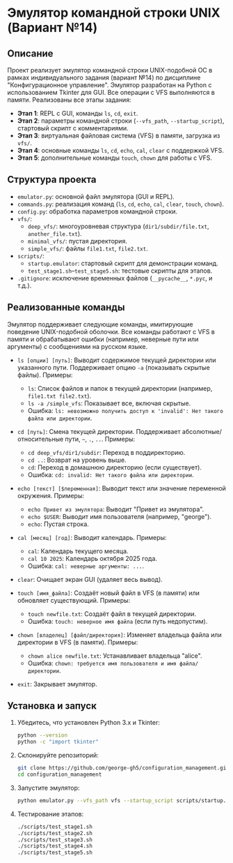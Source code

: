 # Эмулятор командной строки UNIX (Вариант №14)

## Описание
Проект реализует эмулятор командной строки UNIX-подобной ОС в рамках индивидуального задания (вариант №14) по дисциплине "Конфигурационное управление". Эмулятор разработан на Python с использованием Tkinter для GUI. Все операции с VFS выполняются в памяти. Реализованы все этапы задания:
- **Этап 1**: REPL с GUI, команды `ls`, `cd`, `exit`.
- **Этап 2**: параметры командной строки (`--vfs_path`, `--startup_script`), стартовый скрипт с комментариями.
- **Этап 3**: виртуальная файловая система (VFS) в памяти, загрузка из `vfs/`.
- **Этап 4**: основные команды `ls`, `cd`, `echo`, `cal`, `clear` с поддержкой VFS.
- **Этап 5**: дополнительные команды `touch`, `chown` для работы с VFS.

## Структура проекта
- `emulator.py`: основной файл эмулятора (GUI и REPL).
- `commands.py`: реализация команд (`ls`, `cd`, `echo`, `cal`, `clear`, `touch`, `chown`).
- `config.py`: обработка параметров командной строки.
- `vfs/`:
  - `deep_vfs/`: многоуровневая структура (`dir1/subdir/file.txt`, `another_file.txt`).
  - `minimal_vfs/`: пустая директория.
  - `simple_vfs/`: файлы `file1.txt`, `file2.txt`.
- `scripts/`:
  - `startup.emulator`: стартовый скрипт для демонстрации команд.
  - `test_stage1.sh`–`test_stage5.sh`: тестовые скрипты для этапов.
- `.gitignore`: исключение временных файлов (`__pycache__`, `*.pyc`, и т.д.).

## Реализованные команды
Эмулятор поддерживает следующие команды, имитирующие поведение UNIX-подобной оболочки. Все команды работают с VFS в памяти и обрабатывают ошибки (например, неверные пути или аргументы) с сообщениями на русском языке.

- `ls [опции] [путь]`: Выводит содержимое текущей директории или указанного пути. Поддерживает опцию `-a` (показывать скрытые файлы). Примеры:
  - `ls`: Список файлов и папок в текущей директории (например, `file1.txt file2.txt`).
  - `ls -a /simple_vfs`: Показывает все, включая скрытые.
  - Ошибка: `ls: невозможно получить доступ к 'invalid': Нет такого файла или директории`.

- `cd [путь]`: Смена текущей директории. Поддерживает абсолютные/относительные пути, `~`, `.`, `..`. Примеры:
  - `cd deep_vfs/dir1/subdir`: Переход в поддиректорию.
  - `cd ..`: Возврат на уровень выше.
  - `cd`: Переход в домашнюю директорию (если существует).
  - Ошибка: `cd: invalid: Нет такого файла или директории`.

- `echo [текст] [$переменная]`: Выводит текст или значение переменной окружения. Примеры:
  - `echo Привет из эмулятора`: Выводит "Привет из эмулятора".
  - `echo $USER`: Выводит имя пользователя (например, "george").
  - `echo`: Пустая строка.

- `cal [месяц] [год]`: Выводит календарь. Примеры:
  - `cal`: Календарь текущего месяца.
  - `cal 10 2025`: Календарь октября 2025 года.
  - Ошибка: `cal: неверные аргументы: ...`.

- `clear`: Очищает экран GUI (удаляет весь вывод).

- `touch [имя_файла]`: Создаёт новый файл в VFS (в памяти) или обновляет существующий. Примеры:
  - `touch newfile.txt`: Создаёт файл в текущей директории.
  - Ошибка: `touch: неверное имя файла` (если путь недопустим).

- `chown [владелец] [файл/директория]`: Изменяет владельца файла или директории в VFS (в памяти). Примеры:
  - `chown alice newfile.txt`: Устанавливает владельца "alice".
  - Ошибка: `chown: требуется имя пользователя и имя файла/директории`.

- `exit`: Закрывает эмулятор.

## Установка и запуск
1. Убедитесь, что установлен Python 3.x и Tkinter:
   ```bash
   python --version
   python -c "import tkinter"
2. Склонируйте репозиторий:
   ```bash
   git clone https://github.com/george-gh5/configuration_management.git
   cd configuration_management
3. Запустите эмулятор:
   ```bash
   python emulator.py --vfs_path vfs --startup_script scripts/startup.emulator
4. Тестирование этапов:
   ```bash
   ./scripts/test_stage1.sh
   ./scripts/test_stage2.sh
   ./scripts/test_stage3.sh
   ./scripts/test_stage4.sh
   ./scripts/test_stage5.sh
